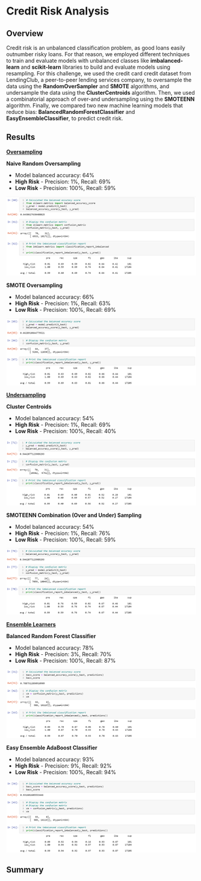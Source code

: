 # Credit Risk Analysis

## Overview
Credit risk is an unbalanced classification problem, as good loans easily outnumber risky loans. For that reason, we employed different techniques to train and evaluate models with unbalanced classes like **imbalanced-learn** and **scikit-learn** libraries to build and evaluate models using resampling. For this challenge, we used the credit card credit dataset from LendingClub, a peer-to-peer lending services company, to oversample the data using the **RandomOverSampler** and **SMOTE** algorithms, and undersample the data using the **ClusterCentroids** algorithm. Then, we used a combinatorial approach of over-and undersampling using the **SMOTEENN** algorithm. Finally, we compared two new machine learning models that reduce bias: **BalancedRandomForestClassifier** and **EasyEnsembleClassifier**, to predict credit risk.

## Results

<ins>**Oversampling**</ins>

**Naive Random Oversampling**
- Model balanced accuracy: 64%
- **High Risk** - Precision: 1%, Recall: 69% 
- **Low Risk**  - Precision: 100%, Recall: 59%
<img src="Resources/model1.PNG" width="750">

**SMOTE Oversampling**
- Model balanced accuracy: 66%
- **High Risk** - Precision: 1%, Recall: 63% 
- **Low Risk**  - Precision: 100%, Recall: 69%
<img src="Resources/model2.PNG">

<ins>**Undersampling**</ins>

**Cluster Centroids**
- Model balanced accuracy: 54%
- **High Risk** - Precision: 1%, Recall: 69% 
- **Low Risk**  - Precision: 100%, Recall: 40%
<img src="Resources/model3.PNG">

**SMOTEENN Combination (Over and Under) Sampling**
- Model balanced accuracy: 54%
- **High Risk** - Precision: 1%, Recall: 76% 
- **Low Risk**  - Precision: 100%, Recall: 59%
<img src="Resources/model4.PNG">

<ins>**Ensemble Learners**</ins>

**Balanced Random Forest Classifier**
- Model balanced accuracy: 78%
- **High Risk** - Precision: 3%, Recall: 70% 
- **Low Risk**  - Precision: 100%, Recall: 87%
<img src="Resources/model5.PNG">

**Easy Ensemble AdaBoost Classifier**
- Model balanced accuracy: 93%
- **High Risk** - Precision: 9%, Recall: 92% 
- **Low Risk**  - Precision: 100%, Recall: 94%
<img src="Resources/model6.PNG">

## Summary

    
